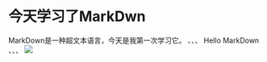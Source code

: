 # 今天学习了MarkDwn #
MarkDown是一种超文本语言，今天是我第一次学习它。
、、、 Hello MarkDown 、、、
![](http://n.sinaimg.cn/sinacn20115/656/w640h816/20190125/a6e9-hsccyrs7380462.jpg)

